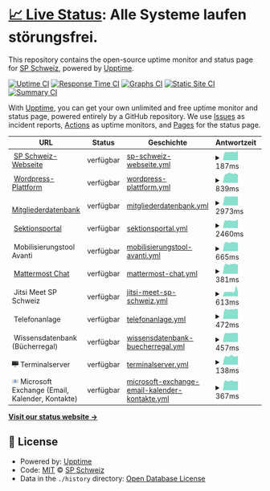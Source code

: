 # [📈 Live Status](https://status.spschweiz.ch): <!--live status--> **Alle Systeme laufen störungsfrei.**

This repository contains the open-source uptime monitor and status page for [SP Schweiz](https://status.spschweiz.ch), powered by [Upptime](https://github.com/upptime/upptime).

[![Uptime CI](https://github.com/spschweiz/status/workflows/Uptime%20CI/badge.svg)](https://github.com/spschweiz/status/actions?query=workflow%3A%22Uptime+CI%22)
[![Response Time CI](https://github.com/spschweiz/status/workflows/Response%20Time%20CI/badge.svg)](https://github.com/spschweiz/status/actions?query=workflow%3A%22Response+Time+CI%22)
[![Graphs CI](https://github.com/spschweiz/status/workflows/Graphs%20CI/badge.svg)](https://github.com/spschweiz/status/actions?query=workflow%3A%22Graphs+CI%22)
[![Static Site CI](https://github.com/spschweiz/status/workflows/Static%20Site%20CI/badge.svg)](https://github.com/spschweiz/status/actions?query=workflow%3A%22Static+Site+CI%22)
[![Summary CI](https://github.com/spschweiz/status/workflows/Summary%20CI/badge.svg)](https://github.com/spschweiz/status/actions?query=workflow%3A%22Summary+CI%22)

With [Upptime](https://upptime.js.org), you can get your own unlimited and free uptime monitor and status page, powered entirely by a GitHub repository. We use [Issues](https://github.com/spschweiz/status/issues) as incident reports, [Actions](https://github.com/spschweiz/status/actions) as uptime monitors, and [Pages](https://status.spschweiz.ch) for the status page.

<!--start: status pages-->
<!-- This summary is generated by Upptime (https://github.com/upptime/upptime) -->
<!-- Do not edit this manually, your changes will be overwritten -->
<!-- prettier-ignore -->
| URL | Status | Geschichte | Antwortzeit | Gesamtverfügbarkeit |
| --- | ------ | ------- | ------------- | ------ |
| <img alt="" src="https://sp-parl.ch/wp-content/themes/sp/img/icons/apple-touch-icon.png" height="13"> [SP Schweiz-Webseite](https://www.sp-ps.ch) | verfügbar | [sp-schweiz-webseite.yml](https://github.com/spschweiz/status/commits/HEAD/history/sp-schweiz-webseite.yml) | <details><summary><img alt="Antwortzeit Grafik" src="./graphs/sp-schweiz-webseite/response-time-week.png" height="20"> 187ms</summary><br><a href="https://status.spschweiz.ch/history/sp-schweiz-webseite"><img alt="Antwortzeit 823" src="https://img.shields.io/endpoint?url=https%3A%2F%2Fraw.githubusercontent.com%2Fspschweiz%2Fstatus%2FHEAD%2Fapi%2Fsp-schweiz-webseite%2Fresponse-time.json"></a><br><a href="https://status.spschweiz.ch/history/sp-schweiz-webseite"><img alt="24-Stunden Antwortzeit 182" src="https://img.shields.io/endpoint?url=https%3A%2F%2Fraw.githubusercontent.com%2Fspschweiz%2Fstatus%2FHEAD%2Fapi%2Fsp-schweiz-webseite%2Fresponse-time-day.json"></a><br><a href="https://status.spschweiz.ch/history/sp-schweiz-webseite"><img alt="7-Tage Antwortzeit 187" src="https://img.shields.io/endpoint?url=https%3A%2F%2Fraw.githubusercontent.com%2Fspschweiz%2Fstatus%2FHEAD%2Fapi%2Fsp-schweiz-webseite%2Fresponse-time-week.json"></a><br><a href="https://status.spschweiz.ch/history/sp-schweiz-webseite"><img alt="30-Tage Antwortzeit 479" src="https://img.shields.io/endpoint?url=https%3A%2F%2Fraw.githubusercontent.com%2Fspschweiz%2Fstatus%2FHEAD%2Fapi%2Fsp-schweiz-webseite%2Fresponse-time-month.json"></a><br><a href="https://status.spschweiz.ch/history/sp-schweiz-webseite"><img alt="1-Jahr Antwortzeit 823" src="https://img.shields.io/endpoint?url=https%3A%2F%2Fraw.githubusercontent.com%2Fspschweiz%2Fstatus%2FHEAD%2Fapi%2Fsp-schweiz-webseite%2Fresponse-time-year.json"></a></details> | <details><summary><a href="https://status.spschweiz.ch/history/sp-schweiz-webseite">100.00%</a></summary><a href="https://status.spschweiz.ch/history/sp-schweiz-webseite"><img alt="Gesamtverfügbarkeit 99.95%" src="https://img.shields.io/endpoint?url=https%3A%2F%2Fraw.githubusercontent.com%2Fspschweiz%2Fstatus%2FHEAD%2Fapi%2Fsp-schweiz-webseite%2Fuptime.json"></a><br><a href="https://status.spschweiz.ch/history/sp-schweiz-webseite"><img alt="24-Stunden Verfügbarkeit 100.00%" src="https://img.shields.io/endpoint?url=https%3A%2F%2Fraw.githubusercontent.com%2Fspschweiz%2Fstatus%2FHEAD%2Fapi%2Fsp-schweiz-webseite%2Fuptime-day.json"></a><br><a href="https://status.spschweiz.ch/history/sp-schweiz-webseite"><img alt="7-Tage Verfügbarkeit 100.00%" src="https://img.shields.io/endpoint?url=https%3A%2F%2Fraw.githubusercontent.com%2Fspschweiz%2Fstatus%2FHEAD%2Fapi%2Fsp-schweiz-webseite%2Fuptime-week.json"></a><br><a href="https://status.spschweiz.ch/history/sp-schweiz-webseite"><img alt="30-Tage Verfügbarkeit 100.00%" src="https://img.shields.io/endpoint?url=https%3A%2F%2Fraw.githubusercontent.com%2Fspschweiz%2Fstatus%2FHEAD%2Fapi%2Fsp-schweiz-webseite%2Fuptime-month.json"></a><br><a href="https://status.spschweiz.ch/history/sp-schweiz-webseite"><img alt="1-Jahres Verfügbarkeit 99.95%" src="https://img.shields.io/endpoint?url=https%3A%2F%2Fraw.githubusercontent.com%2Fspschweiz%2Fstatus%2FHEAD%2Fapi%2Fsp-schweiz-webseite%2Fuptime-year.json"></a></details>
| <img alt="" src="https://s1.wp.com/i/favicon.ico" height="13"> [Wordpress-Plattform](https://sp-parl.ch) | verfügbar | [wordpress-plattform.yml](https://github.com/spschweiz/status/commits/HEAD/history/wordpress-plattform.yml) | <details><summary><img alt="Antwortzeit Grafik" src="./graphs/wordpress-plattform/response-time-week.png" height="20"> 839ms</summary><br><a href="https://status.spschweiz.ch/history/wordpress-plattform"><img alt="Antwortzeit 974" src="https://img.shields.io/endpoint?url=https%3A%2F%2Fraw.githubusercontent.com%2Fspschweiz%2Fstatus%2FHEAD%2Fapi%2Fwordpress-plattform%2Fresponse-time.json"></a><br><a href="https://status.spschweiz.ch/history/wordpress-plattform"><img alt="24-Stunden Antwortzeit 943" src="https://img.shields.io/endpoint?url=https%3A%2F%2Fraw.githubusercontent.com%2Fspschweiz%2Fstatus%2FHEAD%2Fapi%2Fwordpress-plattform%2Fresponse-time-day.json"></a><br><a href="https://status.spschweiz.ch/history/wordpress-plattform"><img alt="7-Tage Antwortzeit 839" src="https://img.shields.io/endpoint?url=https%3A%2F%2Fraw.githubusercontent.com%2Fspschweiz%2Fstatus%2FHEAD%2Fapi%2Fwordpress-plattform%2Fresponse-time-week.json"></a><br><a href="https://status.spschweiz.ch/history/wordpress-plattform"><img alt="30-Tage Antwortzeit 1561" src="https://img.shields.io/endpoint?url=https%3A%2F%2Fraw.githubusercontent.com%2Fspschweiz%2Fstatus%2FHEAD%2Fapi%2Fwordpress-plattform%2Fresponse-time-month.json"></a><br><a href="https://status.spschweiz.ch/history/wordpress-plattform"><img alt="1-Jahr Antwortzeit 974" src="https://img.shields.io/endpoint?url=https%3A%2F%2Fraw.githubusercontent.com%2Fspschweiz%2Fstatus%2FHEAD%2Fapi%2Fwordpress-plattform%2Fresponse-time-year.json"></a></details> | <details><summary><a href="https://status.spschweiz.ch/history/wordpress-plattform">100.00%</a></summary><a href="https://status.spschweiz.ch/history/wordpress-plattform"><img alt="Gesamtverfügbarkeit 99.98%" src="https://img.shields.io/endpoint?url=https%3A%2F%2Fraw.githubusercontent.com%2Fspschweiz%2Fstatus%2FHEAD%2Fapi%2Fwordpress-plattform%2Fuptime.json"></a><br><a href="https://status.spschweiz.ch/history/wordpress-plattform"><img alt="24-Stunden Verfügbarkeit 100.00%" src="https://img.shields.io/endpoint?url=https%3A%2F%2Fraw.githubusercontent.com%2Fspschweiz%2Fstatus%2FHEAD%2Fapi%2Fwordpress-plattform%2Fuptime-day.json"></a><br><a href="https://status.spschweiz.ch/history/wordpress-plattform"><img alt="7-Tage Verfügbarkeit 100.00%" src="https://img.shields.io/endpoint?url=https%3A%2F%2Fraw.githubusercontent.com%2Fspschweiz%2Fstatus%2FHEAD%2Fapi%2Fwordpress-plattform%2Fuptime-week.json"></a><br><a href="https://status.spschweiz.ch/history/wordpress-plattform"><img alt="30-Tage Verfügbarkeit 100.00%" src="https://img.shields.io/endpoint?url=https%3A%2F%2Fraw.githubusercontent.com%2Fspschweiz%2Fstatus%2FHEAD%2Fapi%2Fwordpress-plattform%2Fuptime-month.json"></a><br><a href="https://status.spschweiz.ch/history/wordpress-plattform"><img alt="1-Jahres Verfügbarkeit 99.98%" src="https://img.shields.io/endpoint?url=https%3A%2F%2Fraw.githubusercontent.com%2Fspschweiz%2Fstatus%2FHEAD%2Fapi%2Fwordpress-plattform%2Fuptime-year.json"></a></details>
| <img alt="" src="https://raw.githubusercontent.com/spschweiz/status/master/assets/rose.ico" height="13"> [Mitgliederdatenbank](https://login.sp-ps.ch/tocco) | verfügbar | [mitgliederdatenbank.yml](https://github.com/spschweiz/status/commits/HEAD/history/mitgliederdatenbank.yml) | <details><summary><img alt="Antwortzeit Grafik" src="./graphs/mitgliederdatenbank/response-time-week.png" height="20"> 2973ms</summary><br><a href="https://status.spschweiz.ch/history/mitgliederdatenbank"><img alt="Antwortzeit 820" src="https://img.shields.io/endpoint?url=https%3A%2F%2Fraw.githubusercontent.com%2Fspschweiz%2Fstatus%2FHEAD%2Fapi%2Fmitgliederdatenbank%2Fresponse-time.json"></a><br><a href="https://status.spschweiz.ch/history/mitgliederdatenbank"><img alt="24-Stunden Antwortzeit 852" src="https://img.shields.io/endpoint?url=https%3A%2F%2Fraw.githubusercontent.com%2Fspschweiz%2Fstatus%2FHEAD%2Fapi%2Fmitgliederdatenbank%2Fresponse-time-day.json"></a><br><a href="https://status.spschweiz.ch/history/mitgliederdatenbank"><img alt="7-Tage Antwortzeit 2973" src="https://img.shields.io/endpoint?url=https%3A%2F%2Fraw.githubusercontent.com%2Fspschweiz%2Fstatus%2FHEAD%2Fapi%2Fmitgliederdatenbank%2Fresponse-time-week.json"></a><br><a href="https://status.spschweiz.ch/history/mitgliederdatenbank"><img alt="30-Tage Antwortzeit 1293" src="https://img.shields.io/endpoint?url=https%3A%2F%2Fraw.githubusercontent.com%2Fspschweiz%2Fstatus%2FHEAD%2Fapi%2Fmitgliederdatenbank%2Fresponse-time-month.json"></a><br><a href="https://status.spschweiz.ch/history/mitgliederdatenbank"><img alt="1-Jahr Antwortzeit 820" src="https://img.shields.io/endpoint?url=https%3A%2F%2Fraw.githubusercontent.com%2Fspschweiz%2Fstatus%2FHEAD%2Fapi%2Fmitgliederdatenbank%2Fresponse-time-year.json"></a></details> | <details><summary><a href="https://status.spschweiz.ch/history/mitgliederdatenbank">100.00%</a></summary><a href="https://status.spschweiz.ch/history/mitgliederdatenbank"><img alt="Gesamtverfügbarkeit 99.99%" src="https://img.shields.io/endpoint?url=https%3A%2F%2Fraw.githubusercontent.com%2Fspschweiz%2Fstatus%2FHEAD%2Fapi%2Fmitgliederdatenbank%2Fuptime.json"></a><br><a href="https://status.spschweiz.ch/history/mitgliederdatenbank"><img alt="24-Stunden Verfügbarkeit 100.00%" src="https://img.shields.io/endpoint?url=https%3A%2F%2Fraw.githubusercontent.com%2Fspschweiz%2Fstatus%2FHEAD%2Fapi%2Fmitgliederdatenbank%2Fuptime-day.json"></a><br><a href="https://status.spschweiz.ch/history/mitgliederdatenbank"><img alt="7-Tage Verfügbarkeit 100.00%" src="https://img.shields.io/endpoint?url=https%3A%2F%2Fraw.githubusercontent.com%2Fspschweiz%2Fstatus%2FHEAD%2Fapi%2Fmitgliederdatenbank%2Fuptime-week.json"></a><br><a href="https://status.spschweiz.ch/history/mitgliederdatenbank"><img alt="30-Tage Verfügbarkeit 100.00%" src="https://img.shields.io/endpoint?url=https%3A%2F%2Fraw.githubusercontent.com%2Fspschweiz%2Fstatus%2FHEAD%2Fapi%2Fmitgliederdatenbank%2Fuptime-month.json"></a><br><a href="https://status.spschweiz.ch/history/mitgliederdatenbank"><img alt="1-Jahres Verfügbarkeit 99.99%" src="https://img.shields.io/endpoint?url=https%3A%2F%2Fraw.githubusercontent.com%2Fspschweiz%2Fstatus%2FHEAD%2Fapi%2Fmitgliederdatenbank%2Fuptime-year.json"></a></details>
| <img alt="" src="https://raw.githubusercontent.com/spschweiz/status/master/assets/hammer-and-wrench.ico" height="13"> [Sektionsportal](https://login.sp-ps.ch/) | verfügbar | [sektionsportal.yml](https://github.com/spschweiz/status/commits/HEAD/history/sektionsportal.yml) | <details><summary><img alt="Antwortzeit Grafik" src="./graphs/sektionsportal/response-time-week.png" height="20"> 2460ms</summary><br><a href="https://status.spschweiz.ch/history/sektionsportal"><img alt="Antwortzeit 429" src="https://img.shields.io/endpoint?url=https%3A%2F%2Fraw.githubusercontent.com%2Fspschweiz%2Fstatus%2FHEAD%2Fapi%2Fsektionsportal%2Fresponse-time.json"></a><br><a href="https://status.spschweiz.ch/history/sektionsportal"><img alt="24-Stunden Antwortzeit 178" src="https://img.shields.io/endpoint?url=https%3A%2F%2Fraw.githubusercontent.com%2Fspschweiz%2Fstatus%2FHEAD%2Fapi%2Fsektionsportal%2Fresponse-time-day.json"></a><br><a href="https://status.spschweiz.ch/history/sektionsportal"><img alt="7-Tage Antwortzeit 2460" src="https://img.shields.io/endpoint?url=https%3A%2F%2Fraw.githubusercontent.com%2Fspschweiz%2Fstatus%2FHEAD%2Fapi%2Fsektionsportal%2Fresponse-time-week.json"></a><br><a href="https://status.spschweiz.ch/history/sektionsportal"><img alt="30-Tage Antwortzeit 722" src="https://img.shields.io/endpoint?url=https%3A%2F%2Fraw.githubusercontent.com%2Fspschweiz%2Fstatus%2FHEAD%2Fapi%2Fsektionsportal%2Fresponse-time-month.json"></a><br><a href="https://status.spschweiz.ch/history/sektionsportal"><img alt="1-Jahr Antwortzeit 429" src="https://img.shields.io/endpoint?url=https%3A%2F%2Fraw.githubusercontent.com%2Fspschweiz%2Fstatus%2FHEAD%2Fapi%2Fsektionsportal%2Fresponse-time-year.json"></a></details> | <details><summary><a href="https://status.spschweiz.ch/history/sektionsportal">100.00%</a></summary><a href="https://status.spschweiz.ch/history/sektionsportal"><img alt="Gesamtverfügbarkeit 99.99%" src="https://img.shields.io/endpoint?url=https%3A%2F%2Fraw.githubusercontent.com%2Fspschweiz%2Fstatus%2FHEAD%2Fapi%2Fsektionsportal%2Fuptime.json"></a><br><a href="https://status.spschweiz.ch/history/sektionsportal"><img alt="24-Stunden Verfügbarkeit 100.00%" src="https://img.shields.io/endpoint?url=https%3A%2F%2Fraw.githubusercontent.com%2Fspschweiz%2Fstatus%2FHEAD%2Fapi%2Fsektionsportal%2Fuptime-day.json"></a><br><a href="https://status.spschweiz.ch/history/sektionsportal"><img alt="7-Tage Verfügbarkeit 100.00%" src="https://img.shields.io/endpoint?url=https%3A%2F%2Fraw.githubusercontent.com%2Fspschweiz%2Fstatus%2FHEAD%2Fapi%2Fsektionsportal%2Fuptime-week.json"></a><br><a href="https://status.spschweiz.ch/history/sektionsportal"><img alt="30-Tage Verfügbarkeit 100.00%" src="https://img.shields.io/endpoint?url=https%3A%2F%2Fraw.githubusercontent.com%2Fspschweiz%2Fstatus%2FHEAD%2Fapi%2Fsektionsportal%2Fuptime-month.json"></a><br><a href="https://status.spschweiz.ch/history/sektionsportal"><img alt="1-Jahres Verfügbarkeit 99.99%" src="https://img.shields.io/endpoint?url=https%3A%2F%2Fraw.githubusercontent.com%2Fspschweiz%2Fstatus%2FHEAD%2Fapi%2Fsektionsportal%2Fuptime-year.json"></a></details>
| <img alt="" src="https://raw.githubusercontent.com/spschweiz/status/master/assets/raised-fist.ico" height="13"> Mobilisierungstool Avanti | verfügbar | [mobilisierungstool-avanti.yml](https://github.com/spschweiz/status/commits/HEAD/history/mobilisierungstool-avanti.yml) | <details><summary><img alt="Antwortzeit Grafik" src="./graphs/mobilisierungstool-avanti/response-time-week.png" height="20"> 665ms</summary><br><a href="https://status.spschweiz.ch/history/mobilisierungstool-avanti"><img alt="Antwortzeit 507" src="https://img.shields.io/endpoint?url=https%3A%2F%2Fraw.githubusercontent.com%2Fspschweiz%2Fstatus%2FHEAD%2Fapi%2Fmobilisierungstool-avanti%2Fresponse-time.json"></a><br><a href="https://status.spschweiz.ch/history/mobilisierungstool-avanti"><img alt="24-Stunden Antwortzeit 454" src="https://img.shields.io/endpoint?url=https%3A%2F%2Fraw.githubusercontent.com%2Fspschweiz%2Fstatus%2FHEAD%2Fapi%2Fmobilisierungstool-avanti%2Fresponse-time-day.json"></a><br><a href="https://status.spschweiz.ch/history/mobilisierungstool-avanti"><img alt="7-Tage Antwortzeit 665" src="https://img.shields.io/endpoint?url=https%3A%2F%2Fraw.githubusercontent.com%2Fspschweiz%2Fstatus%2FHEAD%2Fapi%2Fmobilisierungstool-avanti%2Fresponse-time-week.json"></a><br><a href="https://status.spschweiz.ch/history/mobilisierungstool-avanti"><img alt="30-Tage Antwortzeit 545" src="https://img.shields.io/endpoint?url=https%3A%2F%2Fraw.githubusercontent.com%2Fspschweiz%2Fstatus%2FHEAD%2Fapi%2Fmobilisierungstool-avanti%2Fresponse-time-month.json"></a><br><a href="https://status.spschweiz.ch/history/mobilisierungstool-avanti"><img alt="1-Jahr Antwortzeit 507" src="https://img.shields.io/endpoint?url=https%3A%2F%2Fraw.githubusercontent.com%2Fspschweiz%2Fstatus%2FHEAD%2Fapi%2Fmobilisierungstool-avanti%2Fresponse-time-year.json"></a></details> | <details><summary><a href="https://status.spschweiz.ch/history/mobilisierungstool-avanti">100.00%</a></summary><a href="https://status.spschweiz.ch/history/mobilisierungstool-avanti"><img alt="Gesamtverfügbarkeit 99.97%" src="https://img.shields.io/endpoint?url=https%3A%2F%2Fraw.githubusercontent.com%2Fspschweiz%2Fstatus%2FHEAD%2Fapi%2Fmobilisierungstool-avanti%2Fuptime.json"></a><br><a href="https://status.spschweiz.ch/history/mobilisierungstool-avanti"><img alt="24-Stunden Verfügbarkeit 100.00%" src="https://img.shields.io/endpoint?url=https%3A%2F%2Fraw.githubusercontent.com%2Fspschweiz%2Fstatus%2FHEAD%2Fapi%2Fmobilisierungstool-avanti%2Fuptime-day.json"></a><br><a href="https://status.spschweiz.ch/history/mobilisierungstool-avanti"><img alt="7-Tage Verfügbarkeit 100.00%" src="https://img.shields.io/endpoint?url=https%3A%2F%2Fraw.githubusercontent.com%2Fspschweiz%2Fstatus%2FHEAD%2Fapi%2Fmobilisierungstool-avanti%2Fuptime-week.json"></a><br><a href="https://status.spschweiz.ch/history/mobilisierungstool-avanti"><img alt="30-Tage Verfügbarkeit 100.00%" src="https://img.shields.io/endpoint?url=https%3A%2F%2Fraw.githubusercontent.com%2Fspschweiz%2Fstatus%2FHEAD%2Fapi%2Fmobilisierungstool-avanti%2Fuptime-month.json"></a><br><a href="https://status.spschweiz.ch/history/mobilisierungstool-avanti"><img alt="1-Jahres Verfügbarkeit 99.97%" src="https://img.shields.io/endpoint?url=https%3A%2F%2Fraw.githubusercontent.com%2Fspschweiz%2Fstatus%2FHEAD%2Fapi%2Fmobilisierungstool-avanti%2Fuptime-year.json"></a></details>
| <img alt="" src="https://mattermost.sp-ps.ch/static/images/favicon/favicon-default-16x16.png" height="13"> [Mattermost Chat](https://mattermost.sp-ps.ch) | verfügbar | [mattermost-chat.yml](https://github.com/spschweiz/status/commits/HEAD/history/mattermost-chat.yml) | <details><summary><img alt="Antwortzeit Grafik" src="./graphs/mattermost-chat/response-time-week.png" height="20"> 381ms</summary><br><a href="https://status.spschweiz.ch/history/mattermost-chat"><img alt="Antwortzeit 436" src="https://img.shields.io/endpoint?url=https%3A%2F%2Fraw.githubusercontent.com%2Fspschweiz%2Fstatus%2FHEAD%2Fapi%2Fmattermost-chat%2Fresponse-time.json"></a><br><a href="https://status.spschweiz.ch/history/mattermost-chat"><img alt="24-Stunden Antwortzeit 443" src="https://img.shields.io/endpoint?url=https%3A%2F%2Fraw.githubusercontent.com%2Fspschweiz%2Fstatus%2FHEAD%2Fapi%2Fmattermost-chat%2Fresponse-time-day.json"></a><br><a href="https://status.spschweiz.ch/history/mattermost-chat"><img alt="7-Tage Antwortzeit 381" src="https://img.shields.io/endpoint?url=https%3A%2F%2Fraw.githubusercontent.com%2Fspschweiz%2Fstatus%2FHEAD%2Fapi%2Fmattermost-chat%2Fresponse-time-week.json"></a><br><a href="https://status.spschweiz.ch/history/mattermost-chat"><img alt="30-Tage Antwortzeit 415" src="https://img.shields.io/endpoint?url=https%3A%2F%2Fraw.githubusercontent.com%2Fspschweiz%2Fstatus%2FHEAD%2Fapi%2Fmattermost-chat%2Fresponse-time-month.json"></a><br><a href="https://status.spschweiz.ch/history/mattermost-chat"><img alt="1-Jahr Antwortzeit 436" src="https://img.shields.io/endpoint?url=https%3A%2F%2Fraw.githubusercontent.com%2Fspschweiz%2Fstatus%2FHEAD%2Fapi%2Fmattermost-chat%2Fresponse-time-year.json"></a></details> | <details><summary><a href="https://status.spschweiz.ch/history/mattermost-chat">99.59%</a></summary><a href="https://status.spschweiz.ch/history/mattermost-chat"><img alt="Gesamtverfügbarkeit 99.40%" src="https://img.shields.io/endpoint?url=https%3A%2F%2Fraw.githubusercontent.com%2Fspschweiz%2Fstatus%2FHEAD%2Fapi%2Fmattermost-chat%2Fuptime.json"></a><br><a href="https://status.spschweiz.ch/history/mattermost-chat"><img alt="24-Stunden Verfügbarkeit 100.00%" src="https://img.shields.io/endpoint?url=https%3A%2F%2Fraw.githubusercontent.com%2Fspschweiz%2Fstatus%2FHEAD%2Fapi%2Fmattermost-chat%2Fuptime-day.json"></a><br><a href="https://status.spschweiz.ch/history/mattermost-chat"><img alt="7-Tage Verfügbarkeit 99.59%" src="https://img.shields.io/endpoint?url=https%3A%2F%2Fraw.githubusercontent.com%2Fspschweiz%2Fstatus%2FHEAD%2Fapi%2Fmattermost-chat%2Fuptime-week.json"></a><br><a href="https://status.spschweiz.ch/history/mattermost-chat"><img alt="30-Tage Verfügbarkeit 99.86%" src="https://img.shields.io/endpoint?url=https%3A%2F%2Fraw.githubusercontent.com%2Fspschweiz%2Fstatus%2FHEAD%2Fapi%2Fmattermost-chat%2Fuptime-month.json"></a><br><a href="https://status.spschweiz.ch/history/mattermost-chat"><img alt="1-Jahres Verfügbarkeit 99.40%" src="https://img.shields.io/endpoint?url=https%3A%2F%2Fraw.githubusercontent.com%2Fspschweiz%2Fstatus%2FHEAD%2Fapi%2Fmattermost-chat%2Fuptime-year.json"></a></details>
| <img alt="" src="https://meet.sp-ps.ch/images/favicon.ico" height="13"> Jitsi Meet SP Schweiz | verfügbar | [jitsi-meet-sp-schweiz.yml](https://github.com/spschweiz/status/commits/HEAD/history/jitsi-meet-sp-schweiz.yml) | <details><summary><img alt="Antwortzeit Grafik" src="./graphs/jitsi-meet-sp-schweiz/response-time-week.png" height="20"> 613ms</summary><br><a href="https://status.spschweiz.ch/history/jitsi-meet-sp-schweiz"><img alt="Antwortzeit 703" src="https://img.shields.io/endpoint?url=https%3A%2F%2Fraw.githubusercontent.com%2Fspschweiz%2Fstatus%2FHEAD%2Fapi%2Fjitsi-meet-sp-schweiz%2Fresponse-time.json"></a><br><a href="https://status.spschweiz.ch/history/jitsi-meet-sp-schweiz"><img alt="24-Stunden Antwortzeit 685" src="https://img.shields.io/endpoint?url=https%3A%2F%2Fraw.githubusercontent.com%2Fspschweiz%2Fstatus%2FHEAD%2Fapi%2Fjitsi-meet-sp-schweiz%2Fresponse-time-day.json"></a><br><a href="https://status.spschweiz.ch/history/jitsi-meet-sp-schweiz"><img alt="7-Tage Antwortzeit 613" src="https://img.shields.io/endpoint?url=https%3A%2F%2Fraw.githubusercontent.com%2Fspschweiz%2Fstatus%2FHEAD%2Fapi%2Fjitsi-meet-sp-schweiz%2Fresponse-time-week.json"></a><br><a href="https://status.spschweiz.ch/history/jitsi-meet-sp-schweiz"><img alt="30-Tage Antwortzeit 683" src="https://img.shields.io/endpoint?url=https%3A%2F%2Fraw.githubusercontent.com%2Fspschweiz%2Fstatus%2FHEAD%2Fapi%2Fjitsi-meet-sp-schweiz%2Fresponse-time-month.json"></a><br><a href="https://status.spschweiz.ch/history/jitsi-meet-sp-schweiz"><img alt="1-Jahr Antwortzeit 703" src="https://img.shields.io/endpoint?url=https%3A%2F%2Fraw.githubusercontent.com%2Fspschweiz%2Fstatus%2FHEAD%2Fapi%2Fjitsi-meet-sp-schweiz%2Fresponse-time-year.json"></a></details> | <details><summary><a href="https://status.spschweiz.ch/history/jitsi-meet-sp-schweiz">100.00%</a></summary><a href="https://status.spschweiz.ch/history/jitsi-meet-sp-schweiz"><img alt="Gesamtverfügbarkeit 99.99%" src="https://img.shields.io/endpoint?url=https%3A%2F%2Fraw.githubusercontent.com%2Fspschweiz%2Fstatus%2FHEAD%2Fapi%2Fjitsi-meet-sp-schweiz%2Fuptime.json"></a><br><a href="https://status.spschweiz.ch/history/jitsi-meet-sp-schweiz"><img alt="24-Stunden Verfügbarkeit 100.00%" src="https://img.shields.io/endpoint?url=https%3A%2F%2Fraw.githubusercontent.com%2Fspschweiz%2Fstatus%2FHEAD%2Fapi%2Fjitsi-meet-sp-schweiz%2Fuptime-day.json"></a><br><a href="https://status.spschweiz.ch/history/jitsi-meet-sp-schweiz"><img alt="7-Tage Verfügbarkeit 100.00%" src="https://img.shields.io/endpoint?url=https%3A%2F%2Fraw.githubusercontent.com%2Fspschweiz%2Fstatus%2FHEAD%2Fapi%2Fjitsi-meet-sp-schweiz%2Fuptime-week.json"></a><br><a href="https://status.spschweiz.ch/history/jitsi-meet-sp-schweiz"><img alt="30-Tage Verfügbarkeit 100.00%" src="https://img.shields.io/endpoint?url=https%3A%2F%2Fraw.githubusercontent.com%2Fspschweiz%2Fstatus%2FHEAD%2Fapi%2Fjitsi-meet-sp-schweiz%2Fuptime-month.json"></a><br><a href="https://status.spschweiz.ch/history/jitsi-meet-sp-schweiz"><img alt="1-Jahres Verfügbarkeit 99.99%" src="https://img.shields.io/endpoint?url=https%3A%2F%2Fraw.githubusercontent.com%2Fspschweiz%2Fstatus%2FHEAD%2Fapi%2Fjitsi-meet-sp-schweiz%2Fuptime-year.json"></a></details>
| <img alt="" src="https://raw.githubusercontent.com/spschweiz/status/master/assets/telephone.ico" height="13"> Telefonanlage | verfügbar | [telefonanlage.yml](https://github.com/spschweiz/status/commits/HEAD/history/telefonanlage.yml) | <details><summary><img alt="Antwortzeit Grafik" src="./graphs/telefonanlage/response-time-week.png" height="20"> 472ms</summary><br><a href="https://status.spschweiz.ch/history/telefonanlage"><img alt="Antwortzeit 597" src="https://img.shields.io/endpoint?url=https%3A%2F%2Fraw.githubusercontent.com%2Fspschweiz%2Fstatus%2FHEAD%2Fapi%2Ftelefonanlage%2Fresponse-time.json"></a><br><a href="https://status.spschweiz.ch/history/telefonanlage"><img alt="24-Stunden Antwortzeit 560" src="https://img.shields.io/endpoint?url=https%3A%2F%2Fraw.githubusercontent.com%2Fspschweiz%2Fstatus%2FHEAD%2Fapi%2Ftelefonanlage%2Fresponse-time-day.json"></a><br><a href="https://status.spschweiz.ch/history/telefonanlage"><img alt="7-Tage Antwortzeit 472" src="https://img.shields.io/endpoint?url=https%3A%2F%2Fraw.githubusercontent.com%2Fspschweiz%2Fstatus%2FHEAD%2Fapi%2Ftelefonanlage%2Fresponse-time-week.json"></a><br><a href="https://status.spschweiz.ch/history/telefonanlage"><img alt="30-Tage Antwortzeit 530" src="https://img.shields.io/endpoint?url=https%3A%2F%2Fraw.githubusercontent.com%2Fspschweiz%2Fstatus%2FHEAD%2Fapi%2Ftelefonanlage%2Fresponse-time-month.json"></a><br><a href="https://status.spschweiz.ch/history/telefonanlage"><img alt="1-Jahr Antwortzeit 597" src="https://img.shields.io/endpoint?url=https%3A%2F%2Fraw.githubusercontent.com%2Fspschweiz%2Fstatus%2FHEAD%2Fapi%2Ftelefonanlage%2Fresponse-time-year.json"></a></details> | <details><summary><a href="https://status.spschweiz.ch/history/telefonanlage">100.00%</a></summary><a href="https://status.spschweiz.ch/history/telefonanlage"><img alt="Gesamtverfügbarkeit 99.97%" src="https://img.shields.io/endpoint?url=https%3A%2F%2Fraw.githubusercontent.com%2Fspschweiz%2Fstatus%2FHEAD%2Fapi%2Ftelefonanlage%2Fuptime.json"></a><br><a href="https://status.spschweiz.ch/history/telefonanlage"><img alt="24-Stunden Verfügbarkeit 100.00%" src="https://img.shields.io/endpoint?url=https%3A%2F%2Fraw.githubusercontent.com%2Fspschweiz%2Fstatus%2FHEAD%2Fapi%2Ftelefonanlage%2Fuptime-day.json"></a><br><a href="https://status.spschweiz.ch/history/telefonanlage"><img alt="7-Tage Verfügbarkeit 100.00%" src="https://img.shields.io/endpoint?url=https%3A%2F%2Fraw.githubusercontent.com%2Fspschweiz%2Fstatus%2FHEAD%2Fapi%2Ftelefonanlage%2Fuptime-week.json"></a><br><a href="https://status.spschweiz.ch/history/telefonanlage"><img alt="30-Tage Verfügbarkeit 100.00%" src="https://img.shields.io/endpoint?url=https%3A%2F%2Fraw.githubusercontent.com%2Fspschweiz%2Fstatus%2FHEAD%2Fapi%2Ftelefonanlage%2Fuptime-month.json"></a><br><a href="https://status.spschweiz.ch/history/telefonanlage"><img alt="1-Jahres Verfügbarkeit 99.97%" src="https://img.shields.io/endpoint?url=https%3A%2F%2Fraw.githubusercontent.com%2Fspschweiz%2Fstatus%2FHEAD%2Fapi%2Ftelefonanlage%2Fuptime-year.json"></a></details>
| <img alt="" src="https://raw.githubusercontent.com/spschweiz/status/master/assets/books.ico" height="13"> Wissensdatenbank (Bücherregal) | verfügbar | [wissensdatenbank-buecherregal.yml](https://github.com/spschweiz/status/commits/HEAD/history/wissensdatenbank-buecherregal.yml) | <details><summary><img alt="Antwortzeit Grafik" src="./graphs/wissensdatenbank-buecherregal/response-time-week.png" height="20"> 457ms</summary><br><a href="https://status.spschweiz.ch/history/wissensdatenbank-buecherregal"><img alt="Antwortzeit 550" src="https://img.shields.io/endpoint?url=https%3A%2F%2Fraw.githubusercontent.com%2Fspschweiz%2Fstatus%2FHEAD%2Fapi%2Fwissensdatenbank-buecherregal%2Fresponse-time.json"></a><br><a href="https://status.spschweiz.ch/history/wissensdatenbank-buecherregal"><img alt="24-Stunden Antwortzeit 532" src="https://img.shields.io/endpoint?url=https%3A%2F%2Fraw.githubusercontent.com%2Fspschweiz%2Fstatus%2FHEAD%2Fapi%2Fwissensdatenbank-buecherregal%2Fresponse-time-day.json"></a><br><a href="https://status.spschweiz.ch/history/wissensdatenbank-buecherregal"><img alt="7-Tage Antwortzeit 457" src="https://img.shields.io/endpoint?url=https%3A%2F%2Fraw.githubusercontent.com%2Fspschweiz%2Fstatus%2FHEAD%2Fapi%2Fwissensdatenbank-buecherregal%2Fresponse-time-week.json"></a><br><a href="https://status.spschweiz.ch/history/wissensdatenbank-buecherregal"><img alt="30-Tage Antwortzeit 512" src="https://img.shields.io/endpoint?url=https%3A%2F%2Fraw.githubusercontent.com%2Fspschweiz%2Fstatus%2FHEAD%2Fapi%2Fwissensdatenbank-buecherregal%2Fresponse-time-month.json"></a><br><a href="https://status.spschweiz.ch/history/wissensdatenbank-buecherregal"><img alt="1-Jahr Antwortzeit 550" src="https://img.shields.io/endpoint?url=https%3A%2F%2Fraw.githubusercontent.com%2Fspschweiz%2Fstatus%2FHEAD%2Fapi%2Fwissensdatenbank-buecherregal%2Fresponse-time-year.json"></a></details> | <details><summary><a href="https://status.spschweiz.ch/history/wissensdatenbank-buecherregal">100.00%</a></summary><a href="https://status.spschweiz.ch/history/wissensdatenbank-buecherregal"><img alt="Gesamtverfügbarkeit 99.92%" src="https://img.shields.io/endpoint?url=https%3A%2F%2Fraw.githubusercontent.com%2Fspschweiz%2Fstatus%2FHEAD%2Fapi%2Fwissensdatenbank-buecherregal%2Fuptime.json"></a><br><a href="https://status.spschweiz.ch/history/wissensdatenbank-buecherregal"><img alt="24-Stunden Verfügbarkeit 100.00%" src="https://img.shields.io/endpoint?url=https%3A%2F%2Fraw.githubusercontent.com%2Fspschweiz%2Fstatus%2FHEAD%2Fapi%2Fwissensdatenbank-buecherregal%2Fuptime-day.json"></a><br><a href="https://status.spschweiz.ch/history/wissensdatenbank-buecherregal"><img alt="7-Tage Verfügbarkeit 100.00%" src="https://img.shields.io/endpoint?url=https%3A%2F%2Fraw.githubusercontent.com%2Fspschweiz%2Fstatus%2FHEAD%2Fapi%2Fwissensdatenbank-buecherregal%2Fuptime-week.json"></a><br><a href="https://status.spschweiz.ch/history/wissensdatenbank-buecherregal"><img alt="30-Tage Verfügbarkeit 100.00%" src="https://img.shields.io/endpoint?url=https%3A%2F%2Fraw.githubusercontent.com%2Fspschweiz%2Fstatus%2FHEAD%2Fapi%2Fwissensdatenbank-buecherregal%2Fuptime-month.json"></a><br><a href="https://status.spschweiz.ch/history/wissensdatenbank-buecherregal"><img alt="1-Jahres Verfügbarkeit 99.92%" src="https://img.shields.io/endpoint?url=https%3A%2F%2Fraw.githubusercontent.com%2Fspschweiz%2Fstatus%2FHEAD%2Fapi%2Fwissensdatenbank-buecherregal%2Fuptime-year.json"></a></details>
| <img alt="" src="https://raw.githubusercontent.com/spschweiz/status/master/assets/desktop-computer.png" height="13"> Terminalserver | verfügbar | [terminalserver.yml](https://github.com/spschweiz/status/commits/HEAD/history/terminalserver.yml) | <details><summary><img alt="Antwortzeit Grafik" src="./graphs/terminalserver/response-time-week.png" height="20"> 138ms</summary><br><a href="https://status.spschweiz.ch/history/terminalserver"><img alt="Antwortzeit 135" src="https://img.shields.io/endpoint?url=https%3A%2F%2Fraw.githubusercontent.com%2Fspschweiz%2Fstatus%2FHEAD%2Fapi%2Fterminalserver%2Fresponse-time.json"></a><br><a href="https://status.spschweiz.ch/history/terminalserver"><img alt="24-Stunden Antwortzeit 148" src="https://img.shields.io/endpoint?url=https%3A%2F%2Fraw.githubusercontent.com%2Fspschweiz%2Fstatus%2FHEAD%2Fapi%2Fterminalserver%2Fresponse-time-day.json"></a><br><a href="https://status.spschweiz.ch/history/terminalserver"><img alt="7-Tage Antwortzeit 138" src="https://img.shields.io/endpoint?url=https%3A%2F%2Fraw.githubusercontent.com%2Fspschweiz%2Fstatus%2FHEAD%2Fapi%2Fterminalserver%2Fresponse-time-week.json"></a><br><a href="https://status.spschweiz.ch/history/terminalserver"><img alt="30-Tage Antwortzeit 136" src="https://img.shields.io/endpoint?url=https%3A%2F%2Fraw.githubusercontent.com%2Fspschweiz%2Fstatus%2FHEAD%2Fapi%2Fterminalserver%2Fresponse-time-month.json"></a><br><a href="https://status.spschweiz.ch/history/terminalserver"><img alt="1-Jahr Antwortzeit 135" src="https://img.shields.io/endpoint?url=https%3A%2F%2Fraw.githubusercontent.com%2Fspschweiz%2Fstatus%2FHEAD%2Fapi%2Fterminalserver%2Fresponse-time-year.json"></a></details> | <details><summary><a href="https://status.spschweiz.ch/history/terminalserver">99.05%</a></summary><a href="https://status.spschweiz.ch/history/terminalserver"><img alt="Gesamtverfügbarkeit 99.64%" src="https://img.shields.io/endpoint?url=https%3A%2F%2Fraw.githubusercontent.com%2Fspschweiz%2Fstatus%2FHEAD%2Fapi%2Fterminalserver%2Fuptime.json"></a><br><a href="https://status.spschweiz.ch/history/terminalserver"><img alt="24-Stunden Verfügbarkeit 97.24%" src="https://img.shields.io/endpoint?url=https%3A%2F%2Fraw.githubusercontent.com%2Fspschweiz%2Fstatus%2FHEAD%2Fapi%2Fterminalserver%2Fuptime-day.json"></a><br><a href="https://status.spschweiz.ch/history/terminalserver"><img alt="7-Tage Verfügbarkeit 99.05%" src="https://img.shields.io/endpoint?url=https%3A%2F%2Fraw.githubusercontent.com%2Fspschweiz%2Fstatus%2FHEAD%2Fapi%2Fterminalserver%2Fuptime-week.json"></a><br><a href="https://status.spschweiz.ch/history/terminalserver"><img alt="30-Tage Verfügbarkeit 99.04%" src="https://img.shields.io/endpoint?url=https%3A%2F%2Fraw.githubusercontent.com%2Fspschweiz%2Fstatus%2FHEAD%2Fapi%2Fterminalserver%2Fuptime-month.json"></a><br><a href="https://status.spschweiz.ch/history/terminalserver"><img alt="1-Jahres Verfügbarkeit 99.64%" src="https://img.shields.io/endpoint?url=https%3A%2F%2Fraw.githubusercontent.com%2Fspschweiz%2Fstatus%2FHEAD%2Fapi%2Fterminalserver%2Fuptime-year.json"></a></details>
| <img alt="" src="https://raw.githubusercontent.com/spschweiz/status/master/assets/email.png" height="13"> Microsoft Exchange (Email, Kalender, Kontakte) | verfügbar | [microsoft-exchange-email-kalender-kontakte.yml](https://github.com/spschweiz/status/commits/HEAD/history/microsoft-exchange-email-kalender-kontakte.yml) | <details><summary><img alt="Antwortzeit Grafik" src="./graphs/microsoft-exchange-email-kalender-kontakte/response-time-week.png" height="20"> 367ms</summary><br><a href="https://status.spschweiz.ch/history/microsoft-exchange-email-kalender-kontakte"><img alt="Antwortzeit 477" src="https://img.shields.io/endpoint?url=https%3A%2F%2Fraw.githubusercontent.com%2Fspschweiz%2Fstatus%2FHEAD%2Fapi%2Fmicrosoft-exchange-email-kalender-kontakte%2Fresponse-time.json"></a><br><a href="https://status.spschweiz.ch/history/microsoft-exchange-email-kalender-kontakte"><img alt="24-Stunden Antwortzeit 445" src="https://img.shields.io/endpoint?url=https%3A%2F%2Fraw.githubusercontent.com%2Fspschweiz%2Fstatus%2FHEAD%2Fapi%2Fmicrosoft-exchange-email-kalender-kontakte%2Fresponse-time-day.json"></a><br><a href="https://status.spschweiz.ch/history/microsoft-exchange-email-kalender-kontakte"><img alt="7-Tage Antwortzeit 367" src="https://img.shields.io/endpoint?url=https%3A%2F%2Fraw.githubusercontent.com%2Fspschweiz%2Fstatus%2FHEAD%2Fapi%2Fmicrosoft-exchange-email-kalender-kontakte%2Fresponse-time-week.json"></a><br><a href="https://status.spschweiz.ch/history/microsoft-exchange-email-kalender-kontakte"><img alt="30-Tage Antwortzeit 404" src="https://img.shields.io/endpoint?url=https%3A%2F%2Fraw.githubusercontent.com%2Fspschweiz%2Fstatus%2FHEAD%2Fapi%2Fmicrosoft-exchange-email-kalender-kontakte%2Fresponse-time-month.json"></a><br><a href="https://status.spschweiz.ch/history/microsoft-exchange-email-kalender-kontakte"><img alt="1-Jahr Antwortzeit 477" src="https://img.shields.io/endpoint?url=https%3A%2F%2Fraw.githubusercontent.com%2Fspschweiz%2Fstatus%2FHEAD%2Fapi%2Fmicrosoft-exchange-email-kalender-kontakte%2Fresponse-time-year.json"></a></details> | <details><summary><a href="https://status.spschweiz.ch/history/microsoft-exchange-email-kalender-kontakte">100.00%</a></summary><a href="https://status.spschweiz.ch/history/microsoft-exchange-email-kalender-kontakte"><img alt="Gesamtverfügbarkeit 99.98%" src="https://img.shields.io/endpoint?url=https%3A%2F%2Fraw.githubusercontent.com%2Fspschweiz%2Fstatus%2FHEAD%2Fapi%2Fmicrosoft-exchange-email-kalender-kontakte%2Fuptime.json"></a><br><a href="https://status.spschweiz.ch/history/microsoft-exchange-email-kalender-kontakte"><img alt="24-Stunden Verfügbarkeit 100.00%" src="https://img.shields.io/endpoint?url=https%3A%2F%2Fraw.githubusercontent.com%2Fspschweiz%2Fstatus%2FHEAD%2Fapi%2Fmicrosoft-exchange-email-kalender-kontakte%2Fuptime-day.json"></a><br><a href="https://status.spschweiz.ch/history/microsoft-exchange-email-kalender-kontakte"><img alt="7-Tage Verfügbarkeit 100.00%" src="https://img.shields.io/endpoint?url=https%3A%2F%2Fraw.githubusercontent.com%2Fspschweiz%2Fstatus%2FHEAD%2Fapi%2Fmicrosoft-exchange-email-kalender-kontakte%2Fuptime-week.json"></a><br><a href="https://status.spschweiz.ch/history/microsoft-exchange-email-kalender-kontakte"><img alt="30-Tage Verfügbarkeit 100.00%" src="https://img.shields.io/endpoint?url=https%3A%2F%2Fraw.githubusercontent.com%2Fspschweiz%2Fstatus%2FHEAD%2Fapi%2Fmicrosoft-exchange-email-kalender-kontakte%2Fuptime-month.json"></a><br><a href="https://status.spschweiz.ch/history/microsoft-exchange-email-kalender-kontakte"><img alt="1-Jahres Verfügbarkeit 99.98%" src="https://img.shields.io/endpoint?url=https%3A%2F%2Fraw.githubusercontent.com%2Fspschweiz%2Fstatus%2FHEAD%2Fapi%2Fmicrosoft-exchange-email-kalender-kontakte%2Fuptime-year.json"></a></details>

<!--end: status pages-->

[**Visit our status website →**](https://status.spschweiz.ch)

## 📄 License

- Powered by: [Upptime](https://github.com/upptime/upptime)
- Code: [MIT](./LICENSE) © [SP Schweiz](https://status.spschweiz.ch)
- Data in the `./history` directory: [Open Database License](https://opendatacommons.org/licenses/odbl/1-0/)
